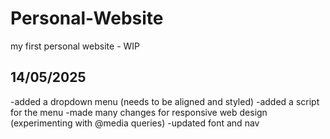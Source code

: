 # Personal-Website
my first personal website - WIP

## 14/05/2025
-added a dropdown menu (needs to be aligned and styled)
-added a script for the menu
-made many changes for responsive web design (experimenting with @media queries)
-updated font and nav
